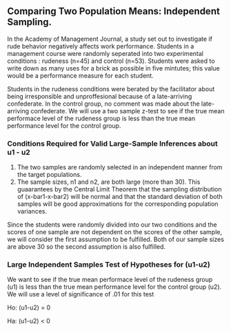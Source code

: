 ## Comparing Two Population Means: Independent Sampling.
In the Academy of Management Journal, a study set out to investigate if rude behavior negatively affects work performance. Students in a management course were randomly seperated into two experimental conditions : rudeness (n=45) and control (n=53). Students were asked to write down as many uses for a brick as possible in five mintutes; this value would be a performance measure for each student.

Students in the rudeness conditions were berated by the facilitator about being irresponsible and unproffesional because of a late-arriving confederate. In the control group, no comment was made about the late-arriving confederate. We will use a two sample z-test to see if the true mean performace level of the rudeness group is less than the true mean performance level for the control group. 

### Conditions Required for Valid Large-Sample Inferences about u1 - u2
1. The two samples are randomly selected in an independent manner from the target populations.
2. The sample sizes, n1 and n2, are both large (more than 30). This guaarantees by the Central Limit Theorem that the sampling distribution of (x-bar1-x-bar2) will be normal and that the standard deviation of both samples will be good approximations for the corresponding population variances. 

Since the students were randomly divided into our two conditions and the scores of one sample are not dependent on the scores of the other sample, we will consider the first assumption to be fulfilled. Both of our sample sizes are above 30 so the second assumption is also fulfilled.

### Large Independent Samples Test of Hypotheses for (u1-u2)
We want to see if the true mean performace level of the rudeness group (u1) is less than the true mean performance level for the control group (u2). We will use a level of significance of .01 for this test

Ho: (u1-u2) = 0

Ha: (u1-u2) < 0

## 
